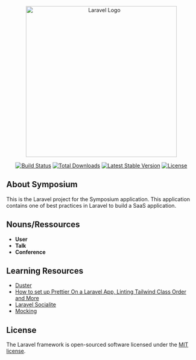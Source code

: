 <p align="center"><a href="https://laravel.com" target="_blank"><img src="https://raw.githubusercontent.com/laravel/art/master/logo-lockup/5%20SVG/2%20CMYK/1%20Full%20Color/laravel-logolockup-cmyk-red.svg" width="400" alt="Laravel Logo"></a></p>

<p align="center">
<a href="https://github.com/laravel/framework/actions"><img src="https://github.com/laravel/framework/workflows/tests/badge.svg" alt="Build Status"></a>
<a href="https://packagist.org/packages/laravel/framework"><img src="https://img.shields.io/packagist/dt/laravel/framework" alt="Total Downloads"></a>
<a href="https://packagist.org/packages/laravel/framework"><img src="https://img.shields.io/packagist/v/laravel/framework" alt="Latest Stable Version"></a>
<a href="https://packagist.org/packages/laravel/framework"><img src="https://img.shields.io/packagist/l/laravel/framework" alt="License"></a>
</p>

## About Symposium

This is the Laravel project for the Symposium application. This application contains one of best practices in Laravel to build a SaaS application.

## Nouns/Ressources
- **User**
- **Talk**
- **Conference**


## Learning Resources
- [Duster](https://github.com/tighten/duster)
- [How to set up Prettier On a Laravel App, Linting Tailwind Class Order and More](https://mattstauffer.com/blog/how-to-set-up-prettier-on-a-laravel-app-to-lint-tailwind-class-order-and-more/)
- [Laravel Socialite](https://laravel.com/docs/11.x/socialite)
- [Mocking](https://laravel.com/docs/11.x/mocking#mocking-facades)

## License

The Laravel framework is open-sourced software licensed under the [MIT license](https://opensource.org/licenses/MIT).
